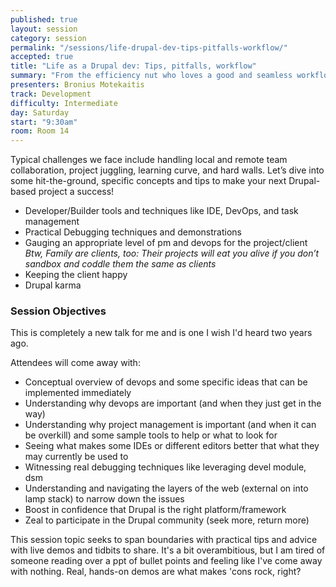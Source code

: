 ```yaml
---
published: true
layout: session
category: session
permalink: "/sessions/life-drupal-dev-tips-pitfalls-workflow/"
accepted: true
title: "Life as a Drupal dev: Tips, pitfalls, workflow"
summary: "From the efficiency nut who loves a good and seamless workflow to the head-scratching beginner: Concepts to help you succeed in your Drupal projects."
presenters: Bronius Motekaitis
track: Development
difficulty: Intermediate
day: Saturday
start: "9:30am"
room: Room 14
---
```


Typical challenges we face include handling local and remote team collaboration, project juggling, learning curve, and hard walls. Let’s dive into some hit-the-ground, specific concepts and tips to make your next Drupal-based project a success!

* Developer/Builder tools and techniques like IDE, DevOps, and task management
* Practical Debugging techniques and demonstrations
* Gauging an appropriate level of pm and devops for the project/client <cite>Btw, Family are clients, too: Their projects will eat you alive if you don’t sandbox and coddle them the same as clients</cite>
* Keeping the client happy
* Drupal karma

### Session Objectives

This is completely a new talk for me and is one I wish I'd heard two years ago.

Attendees will come away with:
* Conceptual overview of devops and some specific ideas that can be implemented immediately
* Understanding why devops are important (and when they just get in the way)
* Understanding why project management is important (and when it can be overkill) and some sample tools to help or what to look for
* Seeing what makes some IDEs or different editors better that what they may currently be used to
* Witnessing real debugging techniques like leveraging devel module, dsm
* Understanding and navigating the layers of the web (external on into lamp stack) to narrow down the issues
* Boost in confidence that Drupal is the right platform/framework
* Zeal to participate in the Drupal community (seek more, return more)

This session topic seeks to span boundaries with practical tips and advice with live demos and tidbits to share. It's a bit overambitious, but I am tired of someone reading over a ppt of bullet points and feeling like I've come away with nothing. Real, hands-on demos are what makes 'cons rock, right?
